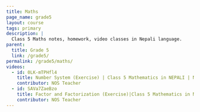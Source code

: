 ```yaml
---
title: Maths
page_name: grade5
layout: course
tags: primary
description: |
  Class 5 Maths notes, homework, video classes in Nepali language.
parent:
  title: Grade 5
  link: /grade5/
permalink: /grade5/maths/
videos:
  - id: 0LK-mTPHfl4
    title: Number System (Exercise) | Class 5 Mathematics in NEPALI | National And International Number System
    contributor: NOS Teacher
  - id: SAVa7ZaeBzo
    title: Factor and Factorization (Exercise)|Class 5 Mathematics in NEPALI|Factors and Multiples|Whole Number
    contributor: NOS Teacher
---
```



